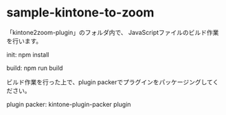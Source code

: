 # sample-kintone-to-zoom

「kintone2zoom-plugin」のフォルダ内で、
JavaScriptファイルのビルド作業を行います。

init:
npm install

build:
npm run build


ビルド作業を行った上で、plugin packerでプラグインをパッケージングしてください。

plugin packer:
kintone-plugin-packer plugin
